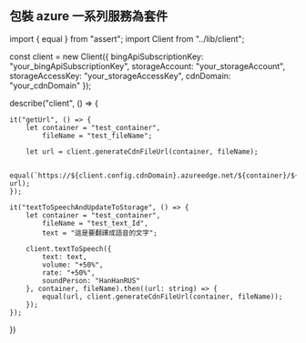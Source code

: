 ## 包裝 azure 一系列服務為套件

import { equal } from "assert";
import Client from "../lib/client";

const client = new Client({
    bingApiSubscriptionKey: "your_bingApiSubscriptionKey",
    storageAccount: "your_storageAccount",
    storageAccessKey: "your_storageAccessKey",
    cdnDomain: "your_cdnDomain"
});

describe("client", () => {

    it("getUrl", () => {
        let container = "test_container",
            fileName = "test_fileName";

        let url = client.generateCdnFileUrl(container, fileName);

        equal(`https://${client.config.cdnDomain}.azureedge.net/${container}/${fileName}.mp3`, url);
    });

    it("textToSpeechAndUpdateToStorage", () => {
        let container = "test_container",
            fileName = "test_text_Id",
            text = "這是要翻譯成語音的文字";

        client.textToSpeech({
            text: text,
            volume: "+50%",
            rate: "+50%",
            soundPerson: "HanHanRUS"
        }, container, fileName).then((url: string) => {
            equal(url, client.generateCdnFileUrl(container, fileName));
        });
    });
})
